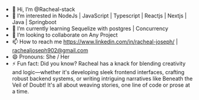 - 👋 Hi, I’m @Racheal-stack
- 👀 I’m interested in NodeJs | JavaScript | Typescript | Reactjs | Nextjs | Java | Springboot
- 🌱 I’m currently learning Sequelize with postgres | Concurrency
- 💞️ I’m looking to collaborate on Any Project
- 📫 How to reach me https://www.linkedin.com/in/racheal-joseph/ | rachealjoseph902@gmail.com
- 😄 Pronouns: She / Her
- ⚡ Fun fact: Did you know? Racheal has a knack for blending creativity and logic—whether it's developing sleek frontend interfaces, crafting robust backend systems, or writing intriguing narratives like Beneath the Veil of Doubt! It's all about weaving stories, one line of code or prose at a time.
<!---
Racheal-stack/Racheal-stack is a ✨ special ✨ repository because its `README.md` (this file) appears on your GitHub profile.
You can click the Preview link to take a look at your changes.
--->
